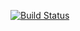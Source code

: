 [![Build Status](https://travis-ci.com/littlepony99/wax-deals.svg?branch=develop)](https://travis-ci.com/littlepony99/wax-deals)